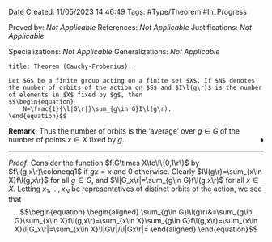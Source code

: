 <div class="topSpace"></div>

Date Created: 11/05/2023 14:46:49
Tags: #Type/Theorem #In_Progress

Proved by: _Not Applicable_
References: _Not Applicable_
Justifications: _Not Applicable_

Specializations: _Not Applicable_
Generalizations: _Not Applicable_

``` ad-Theorem
title: Theorem (Cauchy-Frobenius).

Let $G$ be a finite group acting on a finite set $X$. If $N$ denotes the number of orbits of the action on $S$ and $I\l(g\r)$ is the number of elements in $X$ fixed by $g$, then
$$\begin{equation}
    N=\frac{1}{\l|G\r|}\sum_{g\in G}I\l(g\r).
\end{equation}$$

```

**Remark.** Thus the number of orbits is the $\textrm{`}$average$\textrm{'}$ over $g\in G$ of the number of points $x\in X$ fixed by $g$.<span style="float:right;">$\blacklozenge$</span>

---

_Proof_. Consider the function $f:G\times X\to\l\{0,1\r\}$ by $f\l(g,x\r)\coloneqq1$ if $gx=x$ and $0$ otherwise. Clearly $I\l(g\r)=\sum_{x\in X}f\l(g,x\r)$ for all $g\in G$, and $\l|G_x\r|=\sum_{g\in G}f\l(g,x\r)$ for all $x\in X$. Letting $x_1,\dots,x_N$ be representatives of distinct orbits of the action, we see that
$$\begin{equation}
    \begin{aligned}
        \sum_{g\in G}I\l(g\r)&=\sum_{g\in G}\sum_{x\in X}f\l(g,x\r)=\sum_{x\in X}\sum_{g\in G}f\l(g,x\r)=\sum_{x\in X}\l|G_x\r|=\sum_{x\in X}\l|G\r|/\l|Gx\r|=
    \end{aligned}
\end{equation}$$
